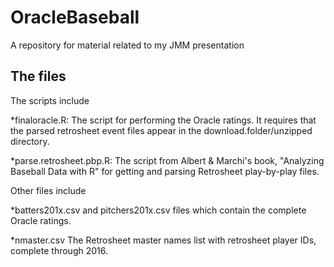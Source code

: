 # OracleBaseball
A repository for material related to my JMM presentation

## The files
The scripts include

*finaloracle.R: The script for performing the Oracle ratings. It requires that the parsed retrosheet event files appear in the download.folder/unzipped directory.

*parse.retrosheet.pbp.R: The script from Albert & Marchi's book, "Analyzing Baseball Data with R" for getting and parsing Retrosheet play-by-play files.

Other files include

*batters201x.csv and pitchers201x.csv files which contain the complete Oracle ratings.

*nmaster.csv The Retrosheet master names list with retrosheet player IDs, complete through 2016.